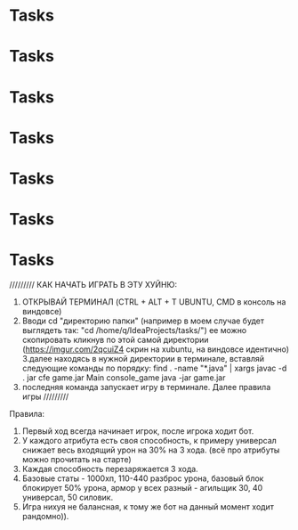 # Tasks
# Tasks
# Tasks
# Tasks
# Tasks
# Tasks
# Tasks

/////////
КАК НАЧАТЬ ИГРАТЬ В ЭТУ ХУЙНЮ:
1. ОТКРЫВАЙ ТЕРМИНАЛ (CTRL + ALT + T UBUNTU, CMD в консоль на виндовсе)
2. Вводи cd "директорию папки" (например в моем случае будет выглядеть так:
"cd /home/q/IdeaProjects/tasks/")
ее можно скопировать кликнув по этой самой директории
(https://imgur.com/2qcuiZ4 скрин на xubuntu, на виндовсе идентично)
3.далее находясь в нужной директории в терминале, вставляй следующие команды 
по порядку:
find . -name "*.java" | xargs javac -d .
jar cfe game.jar Main console_game
java -jar game.jar
4. последняя команда запускает игру в терминале. Далее правила игры
/////////

Правила:
1. Первый ход всегда начинает игрок, после игрока ходит бот.
2. У каждого атрибута есть своя способность, к примеру универсал снижает весь
входящий урон на 30% на 3 хода. (всё про атрибуты можно прочитать на старте)
3. Каждая способность перезаряжается 3 хода.
4. Базовые статы - 1000хп, 110-440 разброс урона, 
базовый блок блокирует 50% урона, армор у всех разный - 
агильщик 30, 40 универсал, 50 силовик.
5. Игра нихуя не балансная, к тому же бот на данный момент ходит рандомно)).




